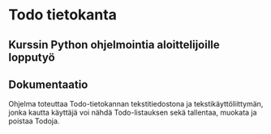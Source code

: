 # Todo tietokanta

## Kurssin Python ohjelmointia aloittelijoille lopputyö

## Dokumentaatio

Ohjelma toteuttaa Todo-tietokannan tekstitiedostona ja tekstikäyttöliittymän, jonka kautta käyttäjä voi nähdä Todo-listauksen sekä tallentaa, muokata ja poistaa Todoja. 
